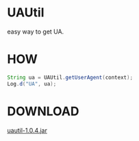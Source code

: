 # UAUtil
easy way to get UA.
# HOW
``` java
String ua = UAUtil.getUserAgent(context);
Log.d("UA", ua);
```
# DOWNLOAD
[uautil-1.0.4.jar](https://github.com/iris0513/uautil/releases/download/1.0.4/uautil_1.0.4.jar)